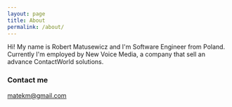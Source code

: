 ```yaml
---
layout: page
title: About
permalink: /about/
---
```


Hi! My name is Robert Matusewicz and I'm Software Engineer from Poland. Currently I'm employed by New Voice Media, a company that sell an advance ContactWorld solutions.

### Contact me

[matekm@gmail.com](mailto:matekm@gmail.com)